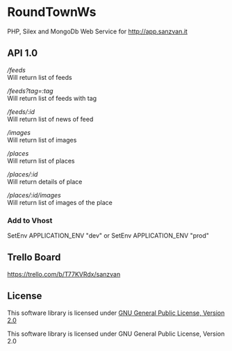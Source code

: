 RoundTownWs
===========

PHP, Silex and MongoDb Web Service for http://app.sanzvan.it


API 1.0 
---------


_/feeds_  
Will return list of feeds 

_/feeds?tag=:tag_  
Will return list of feeds with tag 

_/feeds/:id_  
Will return list of news of feed 

_/images_  
Will return list of images 

_/places_  
Will return list of places 

_/places/:id_  
Will return details of place 

_/places/:id/images_  
Will return list of images of the place 


### Add to Vhost

  SetEnv APPLICATION_ENV "dev" or SetEnv APPLICATION_ENV "prod"


Trello Board
------------

https://trello.com/b/T77KVRdx/sanzvan



License
------------
This software library is licensed under [GNU General Public License, Version 2.0](http://www.gnu.org/licenses/gpl-2.0.html)


This software library is licensed under GNU General Public License, Version 2.0
